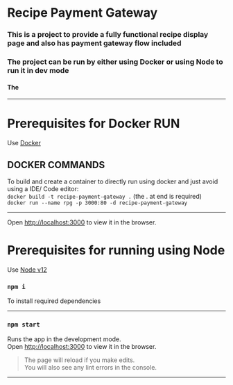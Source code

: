 # Recipe Payment Gateway
### This is a project to provide a fully functional recipe display page and also has payment gateway flow included
### The project can be run by either using Docker or using Node to run it in dev mode

#### The
****
# Prerequisites for Docker RUN
Use [Docker](https://docs.docker.com/get-docker/)
## DOCKER COMMANDS

To build and create a container to directly run using docker and just avoid using a IDE/ Code editor:  
`docker build -t recipe-payment-gateway .` (the . at end is required)  
`docker run --name rpg -p 3000:80 -d recipe-payment-gateway`
***

Open [http://localhost:3000](http://localhost:3000) to view it in the browser.


# Prerequisites for running using Node
Use [Node v12](https://nodejs.org/en/blog/release/v12.13.0/)

### `npm i`

To install required dependencies
***
### `npm start`

Runs the app in the development mode.  
Open [http://localhost:3000](http://localhost:3000) to view it in the browser.

>The page will reload if you make edits.  
>You will also see any lint errors in the console.
***
